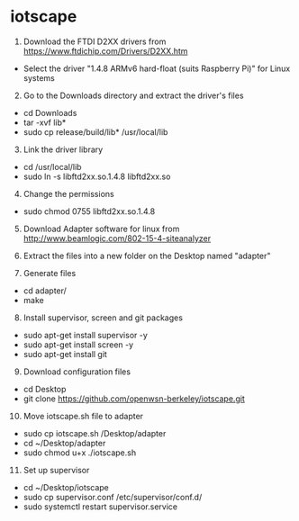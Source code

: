 # iotscape

1. Download the FTDI D2XX drivers from https://www.ftdichip.com/Drivers/D2XX.htm

- Select the driver "1.4.8 ARMv6 hard-float (suits Raspberry Pi)" for Linux systems

2. Go to the Downloads directory and extract the driver's files

- cd Downloads
- tar -xvf lib*
- sudo cp release/build/lib* /usr/local/lib

3. Link the driver library

- cd /usr/local/lib
- sudo ln -s libftd2xx.so.1.4.8 libftd2xx.so

4. Change the permissions

- sudo chmod 0755 libftd2xx.so.1.4.8

5. Download Adapter software for linux from http://www.beamlogic.com/802-15-4-siteanalyzer 

6. Extract the files into a new folder on the Desktop named "adapter"

7. Generate files

- cd adapter/
- make

8. Install supervisor, screen and git packages

- sudo apt-get install supervisor -y
- sudo apt-get install screen -y
- sudo apt-get install git

9. Download configuration files

- cd Desktop 
- git clone https://github.com/openwsn-berkeley/iotscape.git

10. Move iotscape.sh file to adapter

- sudo cp iotscape.sh /Desktop/adapter
- cd ~/Desktop/adapter
- sudo chmod u+x ./iotscape.sh

11. Set up supervisor

- cd ~/Desktop/iotscape
- sudo cp supervisor.conf /etc/supervisor/conf.d/
- sudo systemctl restart supervisor.service
